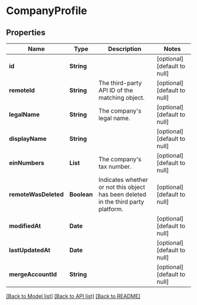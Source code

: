 # CompanyProfile
## Properties

| Name | Type | Description | Notes |
|------------ | ------------- | ------------- | -------------|
| **id** | **String** |  | [optional] [default to null] |
| **remoteId** | **String** | The third-party API ID of the matching object. | [optional] [default to null] |
| **legalName** | **String** | The company&#39;s legal name. | [optional] [default to null] |
| **displayName** | **String** |  | [optional] [default to null] |
| **einNumbers** | **List** | The company&#39;s tax number. | [optional] [default to null] |
| **remoteWasDeleted** | **Boolean** | Indicates whether or not this object has been deleted in the third party platform. | [optional] [default to null] |
| **modifiedAt** | **Date** |  | [optional] [default to null] |
| **lastUpdatedAt** | **Date** |  | [optional] [default to null] |
| **mergeAccountId** | **String** |  | [optional] [default to null] |

[[Back to Model list]](../README.md#documentation-for-models) [[Back to API list]](../README.md#documentation-for-api-endpoints) [[Back to README]](../README.md)

